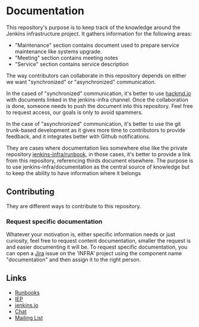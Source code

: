 # Documentation

This repository's purpose is to keep track of the knowledge around the Jenkins infrastructure project.
It gathers information for the following areas:

* "Maintenance" section contains document used to prepare service maintenance like systems upgrade.
* "Meeting" section contains meeting notes
* "Service" section contains service description

The way contributors can collaborate in this repository depends on either we want "synchronized" or "asynchronized" communication.

In the cased of "synchronized" communication, it's better to use [hackmd.io](https://hackmd.io/team/jenkins-infra) with documents linked in the jenkins-infra channel. Once the collaboration is done, someone needs to push the document into this repository.
Feel free to request access, our goals is only to avoid spammers.

In the case of "asynchronized" communication, it's better to use the git trunk-based development as it gives more time
to contributors to provide feedback, and it integrates better with Github notifications.

They are cases where documentation lies somewhere else like the private repository [jenkins-infra/runbook](github.com/jenkins-infra/runbooks), in those cases, it's better to provide a link from this repository, referencing thirds document elsewhere. The purpose is to use jenkins-infra/documentation as the central source of knowledge but to keep the ability to have information where it belongs

## Contributing

They are different ways to contribute to this repository.

### Request specific documentation

Whatever your motivation is, either specific information needs or just curiosity, feel free to request content documentation, smaller the request is and easier documenting it will be.
To request specific documentation, you can open a [Jira](https://issues.jenkins.io) issue on the 'INFRA' project using the component name "documentation" and then assign it to the right person.

## Links

* [Runbooks](https://github.com/jenkins-infra/runbooks)
* [IEP](https://github.com/jenkins-infra/iep)
* [jenkins.io](https://www.jenkins.io/projects/infrastructure/)
* [Chat](https://www.jenkins.io/chat/#jenkins-infra)
* [Mailing List](https://groups.google.com/u/1/g/jenkins-infra)
